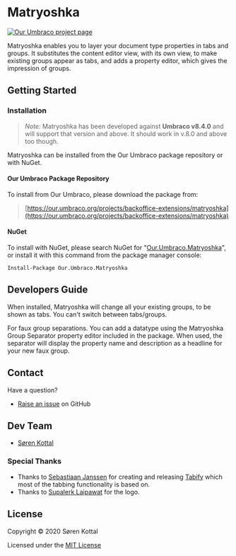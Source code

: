 # Matryoshka

[![Our Umbraco project page](https://img.shields.io/badge/our-umbraco-orange.svg)](https://our.umbraco.org/projects/backoffice-extensions/matryoshka)


Matryoshka enables you to layer your document type properties in tabs and groups. It substitutes the content editor view, with its own view, to make existing groups appear as tabs, and adds a property editor, which gives the impression of groups.


## Getting Started

### Installation

> *Note:* Matryoshka has been developed against **Umbraco v8.4.0** and will support that version and above. It should work in v.8.0 and above too though.

Matryoshka can be installed from the Our Umbraco package repository or with NuGet.

#### Our Umbraco Package Repository

To install from Our Umbraco, please download the package from:

> [https://our.umbraco.org/projects/backoffice-extensions/matryoshka](https://our.umbraco.org/projects/backoffice-extensions/matryoshka)

#### NuGet

To install with NuGet, please search NuGet for "[Our.Umbraco.Matryoshka](https://www.nuget.org/packages/Our.Umbraco.Matryoshka)", or install it with this command from the package manager console:

    Install-Package Our.Umbraco.Matryoshka

## Developers Guide

When installed, Matryoshka will change all your existing groups, to be shown as tabs. You can't switch between tabs/groups.

For faux group separations. You can add a datatype using the Matryoshka Group Separator property editor included in the package. When used, the separator will display the property name and description as a headline for your new faux group.

## Contact

Have a question?

* [Raise an issue](https://github.com/skttl/matryoshka/issues) on GitHub


## Dev Team

* [Søren Kottal](https://github.com/skttl)

### Special Thanks

* Thanks to [Sebastiaan Janssen](https://github.com/nul800sebastiaan) for creating and releasing [Tabify](https://github.com/nul800sebastiaan/Cultiv.Tabify) which most of the tabbing functionality is based on.
* Thanks to [Supalerk Laipawat](https://thenounproject.com/photo3idea/) for the logo.

## License

Copyright &copy; 2020 Søren Kottal

Licensed under the [MIT License](LICENSE.md)
